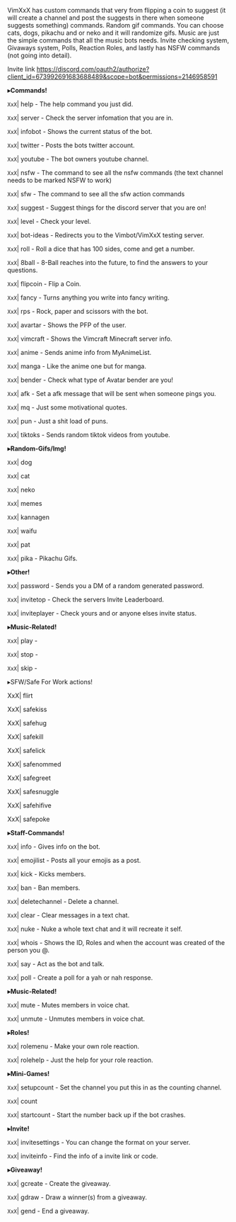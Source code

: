 VimXxX has custom commands that very from flipping a coin to suggest (it will create a channel and post the suggests in there when someone suggests something) commands. 
Random gif commands. You can choose cats, dogs, pikachu and or neko and it will randomize gifs.
Music are just the simple commands that all the music bots needs. Invite checking system, Givaways system, Polls, Reaction Roles, and lastly has NSFW commands (not going into detail).

Invite link https://discord.com/oauth2/authorize?client_id=673992691683688489&scope=bot&permissions=2146958591

**__▸Commands!__** 

`XxX`| help - The help command you just did.

`XxX`| server - Check the server infomation that you are in.

`XxX`| infobot - Shows the current status of the bot.

`XxX`| twitter - Posts the bots twitter account.

`XxX`| youtube - The bot owners youtube channel.

`XxX`| nsfw - The command to see all the nsfw commands (the text channel needs to be marked NSFW to work)

`XxX`| sfw - The command to see all the sfw action commands

`XxX`| suggest - Suggest things for the discord server that you are on!

`XxX`| level - Check your level.

`XxX`| bot-ideas - Redirects you to the Vimbot/VimXxX testing server.

`XxX`| roll - Roll a dice that has 100 sides, come and get a number.

`XxX`| 8ball - 8-Ball reaches into the future, to find the answers to your questions.

`XxX`| flipcoin - Flip a Coin.

`XxX`| fancy - Turns anything you write into fancy writing.

`XxX`| rps - Rock, paper and scissors with the bot.

`XxX`| avartar - Shows the PFP of the user.

`XxX`| vimcraft - Shows the Vimcraft Minecraft server info.

`XxX`| anime - Sends anime info from MyAnimeList.

`XxX`| manga - Like the anime one but for manga.

`XxX`| bender - Check what type of Avatar bender are you!

`XxX`| afk - Set a afk message that will be sent when someone pings you.

`XxX`| mq - Just some motivational quotes.

`XxX`| pun - Just a shit load of puns.

`XxX`| tiktoks - Sends random tiktok videos from youtube.

**__▸Random-Gifs/Img!__** 

`XxX`| dog

`XxX`| cat

`XxX`| neko

`XxX`| memes

`XxX`| kannagen

`XxX`| waifu

`XxX`| pat

`XxX`| pika - Pikachu Gifs.

**__▸Other!__** 

`XxX`| password - Sends you a DM of a random generated password.

`XxX`| invitetop - Check the servers Invite Leaderboard.

`XxX`| inviteplayer - Check yours and or anyone elses invite status.

**__▸Music-Related!__** 

`XxX`| play - 

`XxX`| stop - 

`XxX`| skip -  

▸SFW/Safe For Work actions!

XxX| flirt

XxX| safekiss

XxX| safehug

XxX| safekill

XxX| safelick

XxX| safenommed

XxX| safegreet

XxX| safesnuggle

XxX| safehifive

XxX| safepoke

**__▸Staff-Commands!__** 

`XxX`| info - Gives info on the bot.

`XxX`| emojilist - Posts all your emojis as a post.

`XxX`| kick - Kicks members.

`XxX`| ban - Ban members.

`XxX`| deletechannel - Delete a channel.

`XxX`| clear - Clear messages in a text chat.

`XxX`| nuke - Nuke a whole text chat and it will recreate it self.

`XxX`| whois - Shows the ID, Roles and when the account was created of the person you @.

`XxX`| say - Act as the bot and talk.

`XxX`| poll - Create a poll for a yah or nah response.

**__▸Music-Related!__** 

`XxX`| mute - Mutes members in voice chat.

`XxX`| unmute - Unmutes members in voice chat.

**__▸Roles!__** 

`XxX`| rolemenu - Make your own role reaction.

`XxX`| rolehelp - Just the help for your role reaction.

**__▸Mini-Games!__** 

`XxX`| setupcount - Set the channel you put this in as the counting channel.

`XxX`| count

`XxX`| startcount - Start the number back up if the bot crashes.

**__▸Invite!__** 

`XxX`| invitesettings - You can change the format on your server.

`XxX`| inviteinfo - Find the info of a invite link or code.

**__▸Giveaway!__** 

`XxX`| gcreate - Create the giveaway.

`XxX`| gdraw - Draw a winner(s) from a giveaway.

`XxX`| gend - End a giveaway.
